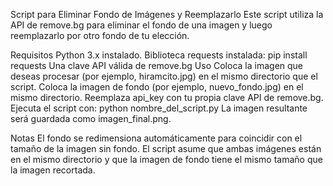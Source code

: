 Script para Eliminar Fondo de Imágenes y Reemplazarlo
Este script utiliza la API de remove.bg para eliminar el fondo de una imagen y luego reemplazarlo por otro fondo de tu elección.

Requisitos
Python 3.x instalado.
Biblioteca requests instalada: pip install requests
Una clave API válida de remove.bg
Uso
Coloca la imagen que deseas procesar (por ejemplo, hiramcito.jpg) en el mismo directorio que el script.
Coloca la imagen de fondo (por ejemplo, nuevo_fondo.jpg) en el mismo directorio.
Reemplaza api_key con tu propia clave API de remove.bg.
Ejecuta el script con:
python nombre_del_script.py
La imagen resultante será guardada como imagen_final.png.

Notas
El fondo se redimensiona automáticamente para coincidir con el tamaño de la imagen sin fondo.
El script asume que ambas imágenes están en el mismo directorio y que la imagen de fondo tiene el mismo tamaño que la imagen recortada.

